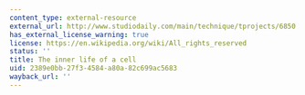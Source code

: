 ```yaml
---
content_type: external-resource
external_url: http://www.studiodaily.com/main/technique/tprojects/6850.html
has_external_license_warning: true
license: https://en.wikipedia.org/wiki/All_rights_reserved
status: ''
title: The inner life of a cell
uid: 2389e0bb-27f3-4584-a80a-82c699ac5683
wayback_url: ''
---
```

